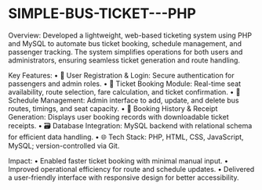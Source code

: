 # SIMPLE-BUS-TICKET---PHP
Overview:
Developed a lightweight, web-based ticketing system using PHP and MySQL to automate bus ticket booking, schedule management, and passenger tracking. The system simplifies operations for both users and administrators, ensuring seamless ticket generation and route handling.

Key Features:
• 	👤 User Registration & Login: Secure authentication for passengers and admin roles.
• 	🎫 Ticket Booking Module: Real-time seat availability, route selection, fare calculation, and ticket confirmation.
• 	📅 Schedule Management: Admin interface to add, update, and delete bus routes, timings, and seat capacity.
• 	🧾 Booking History & Receipt Generation: Displays user booking records with downloadable ticket receipts.
• 	🗃️ Database Integration: MySQL backend with relational schema for efficient data handling.
• 	🌐 Tech Stack: PHP, HTML, CSS, JavaScript, MySQL; version-controlled via Git.

Impact:
• 	Enabled faster ticket booking with minimal manual input.
• 	Improved operational efficiency for route and schedule updates.
• 	Delivered a user-friendly interface with responsive design for better accessibility.
